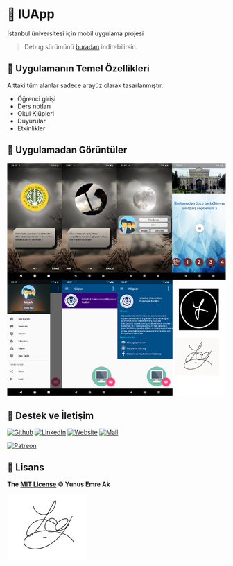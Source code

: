 # 🏫 IUApp

İstanbul üniversitesi için mobil uygulama projesi

> Debug sürümünü [buradan](res/iuce_debug.apk) indirebilirsin.

## 🧱 Uygulamanın Temel Özellikleri

Alttaki tüm alanlar sadece arayüz olarak tasarlanmıştır.

- Öğrenci girişi
- Ders notları
- Okul Klüpleri
- Duyurular
- Etkinlikler

## 📸 Uygulamadan Görüntüler

![all_exs](res/all_exs.jpeg)

## 💖 Destek ve İletişim

​[​![Github](https://drive.google.com/uc?id=1PzkuWOoBNMg0uOMmqwHtVoYt0WCqi-O5)​](https://github.com/yedhrab) [​![LinkedIn](https://drive.google.com/uc?id=1hvdil0ZHVEzekQ4AYELdnPOqzunKpnzJ)​](https://www.linkedin.com/in/yemreak/) [​![Website](https://drive.google.com/uc?id=1wR8Ph0FBs36ZJl0Ud-HkS0LZ9b66JBqJ)​](https://yemreak.com/) [​![Mail](https://drive.google.com/uc?id=142rP0hbrnY8T9kj_84_r7WxPG1hzWEcN)​](mailto::yedhrab@gmail.com?subject=YBilgiler%20%7C%20Github)​

​[​![Patreon](https://drive.google.com/uc?id=11YmCRmySX7v7QDFS62ST2JZuE70RFjDG)](https://www.patreon.com/yemreak/)

## 🔏 Lisans

**The** [**MIT License**](https://choosealicense.com/licenses/mit/) **© Yunus Emre Ak**

![YEmreAk](res/ysigniture.png)
